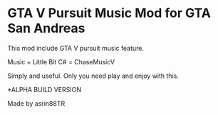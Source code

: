 # GTA V Pursuit Music Mod for GTA San Andreas

This mod include GTA V pursuit music feature.

Music + Little Bit C# = ChaseMusicV

Simply and useful. Only you need play and enjoy with this.

*ALPHA BUILD VERSION

Made by asrin88TR
